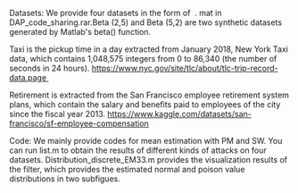 Datasets: We provide four datasets in the form of  . mat in DAP_code_sharing.rar.Beta (2,5) and Beta (5,2) are two synthetic datasets generated by Matlab's beta() function.

Taxi is the pickup time in a day extracted from January 2018, New York Taxi data, which contains 1,048,575 integers from 0 to 86,340 (the number of seconds in 24 hours). https://www.nyc.gov/site/tlc/about/tlc-trip-record-data.page 

Retirement is extracted from the San Francisco employee retirement system plans, which contain the salary and benefits paid to employees of the city since the fiscal year 2013. https://www.kaggle.com/datasets/san-francisco/sf-employee-compensation

Code: We mainly provide codes for mean estimation with PM and SW. You can run list.m to obtain the results of different kinds of attacks on four datasets. Distribution_discrete_EM33.m provides the visualization results of the filter, which provides the estimated normal and poison value distributions in two subfigues.
